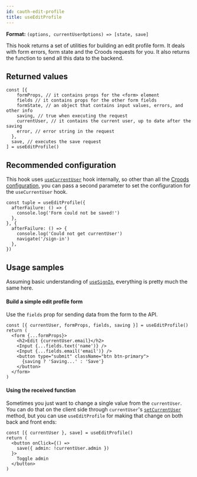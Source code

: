```yaml
---
id: cauth-edit-profile
title: useEditProfile
---
```


**Format:** `(options, currentUserOptions) => [state, save]`

This hook returns a set of utilities for building an edit profile form. It deals with form errors, form state and the Croods requests for you. It also returns the function to send all this data to the backend.

## Returned values

```
const [{
    formProps, // it contains props for the <form> element
    fields // it contains props for the other form fields
    formState, // an object that contains input values, errors, and other info
    saving, // true when executing the request
    currentUser, // it contains the current user, up to date after the saving
    error, // error string in the request
  },
  save, // executes the save request
] = useEditProfile()
```

## Recommended configuration

This hook uses [`useCurrentUser`](/docs/cauth-current-user) hook internally, so other than all the [Croods configuration](/docs/croods-provider-api), you can pass a second parameter to set the configuration for the `useCurrentUser` hook.

```
const tuple = useEditProfile({
  afterFailure: () => {
    console.log('Form could not be saved!')
  },
}, {
  afterFailure: () => {
    console.log('Could not get currentUser')
    navigate('/sign-in')
  },
})
```

## Usage samples

Assuming basic understanding of [`useSignIn`](/docs/cauth-sign-in#usage-samples), everything is pretty much the same here.

#### Build a simple edit profile form

Use the `fields` prop for sending data from the form to the API.

```
const [{ currentUser, formProps, fields, saving }] = useEditProfile()
return (
  <form {...formProps}>
    <h2>Edit {currentUser.email}</h2>
    <Input {...fields.text('name')} />
    <Input {...fields.email('email')} />
    <button type="submit" className="btn btn-primary">
      {saving ? 'Saving...' : 'Save'}
    </button>
  </form>
)
```

#### Using the received function

Sometimes you just want to change a single value from the `currentUser`. You can do that on the client side through `currentUser`'s [`setCurrentUser`](docs/cauth-current-user#change-some-property-from-the-currentuser) method, but you can use `useEditProfile` for making that change on both back and front ends:

```
const [{ currentUser }, save] = useEditProfile()
return (
  <button onClick={() =>
    save({ admin: !currentUser.admin })
  }>
    Toggle admin
  </button>
)
```
